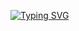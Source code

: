 <!--
If you are looking for the markdown editor you can try it here :')
Also stop snooping :3 
https://readme-typing-svg.demolab.com/demo/
-->
<a href="https://git.io/typing-svg"><img src="https://readme-typing-svg.demolab.com?font=Fira+Code&size=30&pause=1000&color=8AD64F&random=false&width=435&lines=______________________________________________;Hewo+%3A')" alt="Typing SVG" /></a>
